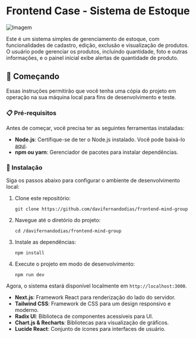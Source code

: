 # Frontend Case - Sistema de Estoque

![Imagem](https://github.com/user-attachments/assets/34e52747-01f0-475d-bcba-d9ca230e1cb9)

Este é um sistema simples de gerenciamento de estoque, com funcionalidades de cadastro, edição, exclusão e visualização de produtos. O usuário pode gerenciar os produtos, incluindo quantidade, foto e outras informações, e o painel inicial exibe alertas de quantidade de produto.

## 🚀 Começando

Essas instruções permitirão que você tenha uma cópia do projeto em operação na sua máquina local para fins de desenvolvimento e teste.


### 📋 Pré-requisitos

Antes de começar, você precisa ter as seguintes ferramentas instaladas:

- **Node.js**: Certifique-se de ter o Node.js instalado. Você pode baixá-lo [aqui](https://nodejs.org/).
- **npm ou yarn**: Gerenciador de pacotes para instalar dependências.

### 🔧 Instalação

Siga os passos abaixo para configurar o ambiente de desenvolvimento local:

1. Clone este repositório:
    ```
    git clone https://github.com/davifernandodias/frontend-mind-group
    ```

2. Navegue até o diretório do projeto:
    ```
    cd /davifernandodias/frontend-mind-group
    ```

3. Instale as dependências:
    ```
    npm install
    ```

4. Execute o projeto em modo de desenvolvimento:
    ```
    npm run dev
    ```

Agora, o sistema estará disponível localmente em `http://localhost:3000`.



- **Next.js**: Framework React para renderização do lado do servidor.
- **Tailwind CSS**: Framework de CSS para um design responsivo e moderno.
- **Radix UI**: Biblioteca de componentes acessíveis para UI.
- **Chart.js & Recharts**: Bibliotecas para visualização de gráficos.
- **Lucide React**: Conjunto de ícones para interfaces de usuário.

